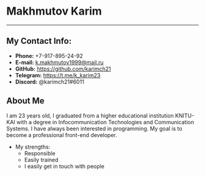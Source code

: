 
# Makhmutov Karim
___

## My Contact Info:

* **Phone:** +7-917-895-24-92
* **E-mail:** <k.makhmutov1999@mail.ru>
* **GitHub:** <https://github.com/karimch21>
* **Telegram:** <https://t.me/k_karim23>
* **Discord:** @karimch21#6011

## About Me

I am 23 years old, I graduated from a higher educational institution KNITU-KAI with a degree in Infocommunication Technologies and Communication Systems. I have always been interested in programming. My goal is to become a professional front-end developer.


* My strengths:
    * Responsible
    * Easily trained
    * I easily get in touch with people
